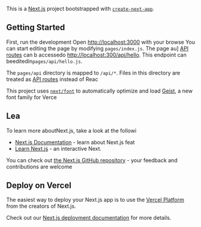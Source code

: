 This is a [Next.js](https://nextjs.org) project bootstrapped with [`create-next-app`](https://nextjs.org/docs/pages/api-reference/create-next-app).

## Getting Started

First, run the development
Open [http://localhost:3000](http://localhost:3000) with your browse
You can start editing the page by modifying `pages/index.js`. The page au]
[API routes](https://nextjs.org/docs/pages/building-your-application/routing/api-routes) can b accessedo [http://localhost:300/api/hello](http://localhost:3000/api/hello). This endpoint can beeditedin`pages/api/hello.js`.

The `pages/api` directory is mapped to `/api/*`. Files in this directory are treated as [API routes](https://nextjs.org/docs/pages/building-your-application/routing/api-routes) instead of Reac

This project uses [`next/font`](https://nextjs.org/docs/pages/building-your-application/optimizing/fonts) to automatically optimize and load [Geist](https://vercel.com/font), a new font family for Verce
 
## Lea
To learn more aboutNext.js, take a look at the followi
- [Next.js Documentation](https://nextjs.org/docs) - learn about Next.js feat
- [Learn Next.js](https://nextjs.org/learn-pages-router) - an interactive Next.

You can check out [the Next.js GitHub repository](https://github.com/vercel/next.js) - your feedback and contributions are welcome

## Deploy on Vercel

The easiest way to deploy your Next.js app is to use the [Vercel Platform](https://vercel.com/new?utm_medium=default-template&filter=next.js&utm_source=create-next-app&utm_campaign=create-next-app-readme) from the creators of Next.js.

Check out our [Next.js deployment documentation](https://nextjs.org/docs/pages/building-your-application/deploying) for more details.
